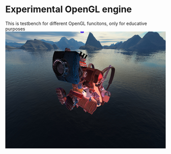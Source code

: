 # Experimental OpenGL engine

This is testbench for different OpenGL funcitons, only for educative purposes
![](engine.png)
